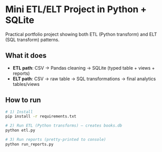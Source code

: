 # Mini ETL/ELT Project in Python + SQLite

Practical portfolio project showing both ETL (Python transform) and ELT (SQL transform) patterns.

## What it does
- **ETL path**: CSV → Pandas cleaning → SQLite (typed table + views + reports)
- **ELT path**: CSV → raw table → SQL transformations → final analytics tables/views

## How to run
```bash
# 1) Install
pip install -r requirements.txt

# 2) Run ETL (Python transforms) – creates books.db
python etl.py

# 3) Run reports (pretty-printed to console)
python run_reports.py
